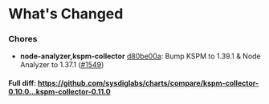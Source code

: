 # What's Changed

### Chores
- **node-analyzer,kspm-collector** [d80be00a](https://github.com/sysdiglabs/charts/commit/d80be00a821b0af2f71da6fd04590fcd897e0b4a): Bump KSPM to 1.39.1 & Node Analyzer to 1.37.1 ([#1549](https://github.com/sysdiglabs/charts/issues/1549))
#### Full diff: https://github.com/sysdiglabs/charts/compare/kspm-collector-0.10.0...kspm-collector-0.11.0
